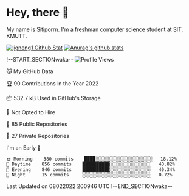 # Hey, there 🙌
My name is Sitiporrn. I'm a freshman computer science student at SIT, KMUTT.


[![jigneng1 Github Stat](httpsgithub-profile-summary-cards.vercel.appapicardsprofile-detailsusername=jigneng1&theme=dracula)](https://github.com/jigneng1/)
[![Anurag's github stats](httpsgithub-readme-stats.vercel.appapiusername=jigengn1&count_private=true&show_icons=true&theme=tokyonight)](httpsgithub.comanuraghazragithub-readme-stats)

!--START_SECTIONwaka--
![Profile Views](httpimg.shields.iobadgeProfile%20Views-13-blue)

🐱 My GitHub Data 

 🏆 90 Contributions in the Year 2022
  
 📦 532.7 kB Used in GitHub's Storage 
  
 🚫 Not Opted to Hire
  
 📜 85 Public Repositories 
  
 🔑 27 Private Repositories  
  
I'm an Early 🐤 

```text
🌞 Morning    380 commits    ████░░░░░░░░░░░░░░░░░░░░░   18.12% 
🌆 Daytime    856 commits    ██████████░░░░░░░░░░░░░░░   40.82% 
🌃 Evening    846 commits    ██████████░░░░░░░░░░░░░░░   40.34% 
🌙 Night      15 commits     ░░░░░░░░░░░░░░░░░░░░░░░░░   0.72%

```

 Last Updated on 08022022 200946 UTC
!--END_SECTIONwaka--
